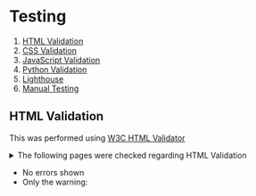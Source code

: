 # Testing

1. [HTML Validation](#html-validation)
2. [CSS Validation](#css-validation)
3. [JavaScript Validation](#javascript-validation)
4. [Python Validation](#python-validation)
5. [Lighthouse](#lighthouse)
6. [Manual Testing](#manual-testing)
   
## HTML Validation
This was performed using [W3C HTML Validator](https://validator.w3.org/nu/)

<details>
   <summary>The following pages were checked regarding HTML Validation</summary>

* The Home Page **/**
* /posters/ 
* /posters/add_poster/ 
* /posters/edit_poster/1/ 
* /posters/delete_poster/1/ 
* /posters/edit_poster/54/ 
* /posters/54/ 
* /posters/edit_poster/54/ 
* /wishlist/my_wishlist/ 
* /wishlist/remove_from_list/54/ 
* /bag/ 
* /posters/9/ i.e. the *Poster Details* page
* /checkout/checkout_success/83CA4CAA945C47CBA93BECA191C21F60/ 
* /profile/ 
* /profile/order_history/83CA4CAA945C47CBA93BECA191C21F60/ 
* /reviews/add_review/ 
* /reviews/edit_review/5/ 
* /reviews/delete_review/5/ 
* /wishlist/my_wishlist/ 
* /wishlist/remove_from_list/3/ 
* /reviews/my_reviews/ 
</details>

* No errors shown 
* Only the warning: *<script type="text/javascript"> - Warning: The type attribute is unnecessary for JavaScript resources.*
* I left the type attribute intact

## CSS Validation

This was performed using [W3C CSS Validator](https://jigsaw.w3.org/css-validator/)

 - No issues flagged during CSS validation

## JavaScript Validation

This was performed using [JSHint](https://jshint.com/)
No errors

## Python Validation

I used both Code Institute's [PEP8 Linter](https://pep8ci.herokuapp.com/) and *python3 -m flake8*.<br>
However I had a very bad UX after making **ALL** the changes pointed out by Flake8. That is, my *Checkout Functionality* failed to worked! So I had to revert. Therefore, in light of this, I have chosen to leave the following migration files and system-generated/imported code intact:

 <details>
  <summary>Flask8 flagged code</summary>

```

    ./.devcontainer/build-assets/http_server.py:22:80: E501 line too long (80 > 79 characters)
    ./.devcontainer/build-assets/make_url.py:10:39: E231 missing whitespace after ','
    ./.devcontainer/build-assets/make_url.py:11:36: E231 missing whitespace after ','
    ./.devcontainer/build-assets/make_url.py:12:39: E231 missing whitespace after ','
    ./.devcontainer/build-assets/make_url.py:14:59: W292 no newline at end of file
    ./bag/context_processors.py:87:5: F841 local variable 'when_ranges_equal' is assigned to but never used
    ./bag/migrations/0001_initial.py:19:80: E501 line too long (117 > 79 characters)
    ./bag/migrations/0001_initial.py:22:80: E501 line too long (171 > 79 characters)
    ./bag/migrations/0001_initial.py:31:80: E501 line too long (175 > 79 characters)
    ./bag/migrations/0001_initial.py:35:80: E501 line too long (135 > 79 characters)
    ./bag/models.py:2:1: F401 'django.db.models.CheckConstraint' imported but unused
    ./bag/models.py:2:1: F401 'django.db.models.Q' imported but unused
    ./bag/tests.py:1:1: F401 'django.test.TestCase' imported but unused
    ./bag/views.py:119:5: F841 local variable 'e' is assigned to but never used
    ./biblia/common.py:49:5: F841 local variable 'when_ranges_equal' is assigned to but never used
    ./biblia/settings.py:16:5: F401 'env' imported but unused
    ./biblia/settings.py:147:80: E501 line too long (91 > 79 characters)
    ./biblia/settings.py:150:80: E501 line too long (81 > 79 characters)
    ./biblia/settings.py:153:80: E501 line too long (82 > 79 characters)
    ./biblia/settings.py:156:80: E501 line too long (83 > 79 characters)
    ./biblia/urls.py:34:1: F811 redefinition of unused 'handler404' from line 20
    ./biblia/urls.py:35:1: F811 redefinition of unused 'handler500' from line 20
    ./checkout/apps.py:8:9: F401 'checkout.signals' imported but unused
    ./checkout/tests.py:1:1: F401 'django.test.TestCase' imported but unused
    ./checkout/webhooks.py:28:5: F841 local variable 'e' is assigned to but never used
    ./checkout/webhooks.py:31:5: F841 local variable 'e' is assigned to but never used
    ./home/admin.py:1:1: F401 'django.contrib.admin' imported but unused
    ./home/models.py:1:1: F401 'django.db.models' imported but unused
    ./home/tests.py:1:1: F401 'django.test.TestCase' imported but unused
    ./home/urls.py:1:1: F401 'django.contrib.admin' imported but unused
    ./posters/tests.py:1:1: F401 'django.test.TestCase' imported but unused
    ./profiles/admin.py:1:1: F401 'django.contrib.admin' imported but unused
    ./profiles/migrations/0001_initial.py:21:80: E501 line too long (117 > 79 characters)
    ./profiles/migrations/0001_initial.py:22:80: E501 line too long (97 > 79 characters)
    ./profiles/migrations/0001_initial.py:23:80: E501 line too long (111 > 79 characters)
    ./profiles/migrations/0001_initial.py:24:80: E501 line too long (93 > 79 characters)
    ./profiles/migrations/0001_initial.py:25:80: E501 line too long (89 > 79 characters)
    ./profiles/migrations/0001_initial.py:26:80: E501 line too long (100 > 79 characters)
    ./profiles/migrations/0001_initial.py:27:80: E501 line too long (100 > 79 characters)
    ./profiles/migrations/0001_initial.py:28:80: E501 line too long (91 > 79 characters)
    ./profiles/migrations/0001_initial.py:29:80: E501 line too long (121 > 79 characters)
    ./profiles/tests.py:1:1: F401 'django.test.TestCase' imported but unused
    ./reviews/migrations/0001_initial.py:22:80: E501 line too long (117 > 79 characters)
    ./reviews/migrations/0001_initial.py:25:80: E501 line too long (85 > 79 characters)
    ./reviews/migrations/0001_initial.py:28:80: E501 line too long (170 > 79 characters)
    ./reviews/migrations/0001_initial.py:29:80: E501 line too long (112 > 79 characters)
    ./reviews/migrations/0001_initial.py:30:80: E501 line too long (118 > 79 characters)
    ./reviews/tests.py:1:1: F401 'django.test.TestCase' imported but unused
    ./wishlist/tests.py:1:1: F401 'django.test.TestCase' imported but unused
 ```
</details>

## Lighthouse

I used Lighthouse within the Chrome Developer Tools to test the performance, accessibility and SEO of the website.

<details>
  <summary>Lighthouse Report</summary>

   Home Page<br>

![image](https://github.com/DelroyGayle/Biblia-Posters-PP5/assets/91061592/b698fa3b-ea52-4d6e-bd1e-1eb95ca26466)

   Posters Page ... **/posters/**

   ![image](https://github.com/DelroyGayle/Biblia-Posters-PP5/assets/91061592/67459201-10e3-4275-bc77-c587434762bc)


</details>

## Additional Testing Comments
+ Carried out tests of the program on both the local terminal and the Code Institute Heroku terminal.
+ Chrome DevTools was used throughout the development process for testing purposes.
+ Added Custom *404 and 500* pages in case any errors occur.

<details>
   <summary>Custom 404 Page</summary>

   ![image](https://github.com/DelroyGayle/Biblia-Posters-PP5/assets/91061592/46e4faa0-165c-425c-aaa6-cb05055cde44)

</details>  


<details>
   <summary>Custom 500 Page</summary>

   ![image](https://github.com/DelroyGayle/Biblia-Posters-PP5/assets/91061592/0be41b0b-e5e8-479d-9224-35dbbad1e48b)

</details>  

## Manual Testing 

### Epic: *Register and Login*

This is broken down into the following
<details>
  <summary>User Stories</summary>

   ![image](https://github.com/DelroyGayle/Biblia-Posters-PP5/assets/91061592/09e75a1c-7f1c-4d9c-bad2-25f12dd0886a)
 
  ![image](https://github.com/DelroyGayle/Biblia-Posters-PP5/assets/91061592/982af554-be3f-4d82-9699-e0fc75fba0b7)

</details>

Criteria:
1. Both Username and Email is necessary to login
2. Verification by Email is mandatory
3. Minimum username length is 4 characters

**User Tasks:**
1. Update the Admin domain of the default site to **biblia.example.com**
2. Demonstrate that the user can Register using a username, password and email address
3. Verify that both the Django and Allauth acknowledge the user's email address
4. Demonstrate that the user can Login to the site
5. Demonstrate that the user can Logout from the site


| Test No. | Feature        | Steps        | Expected Outcome  | Actual Outcome |
| ------------- | ------------- | -------------    | ------------- | ------------- |
| T01 | Register, Login, Logout | Using Allauth incorporate Register/Login/Logout functionality | That the above User Tasks are accomplished | PASS |

<details>

<summary>Verify Registration</summary>

Select the Register option
In this example I registered the username **Tommy**

![image](https://github.com/DelroyGayle/Biblia-Posters-PP5/assets/91061592/7edc1c29-02b7-46c5-932f-380ba63288cb)

Once the account is registered change the Endpoint to **/admin/account/emailaddress/**

![image](https://github.com/DelroyGayle/Biblia-Posters-PP5/assets/91061592/324ee5ea-9144-40ff-abfc-426de3fa1102)

Click to verify the email in the Admin Dashboard

![image](https://github.com/DelroyGayle/Biblia-Posters-PP5/assets/91061592/89f40c3c-b4fb-4cec-8511-ff9ea6c35743)

Confirm That the Email Address is Verified

![image](https://github.com/DelroyGayle/Biblia-Posters-PP5/assets/91061592/a4e72bbe-d3e8-4ee0-8131-dd71b46710a5)

</details>

<details>

<summary>Go back to the App Name/ URL and Logout</summary>

![image](https://github.com/DelroyGayle/Biblia-Posters-PP5/assets/91061592/4e061c55-04bc-4ea5-a64f-8c2288a55dfc)

![image](https://github.com/DelroyGayle/Biblia-Posters-PP5/assets/91061592/7b4b1f8c-8cee-4f1e-9c0d-ed3001947436)

</details>

### Epic: Viewing Posters which includes Menus, Categorisation and Sorting

This is broken down into the following

<details>
  <summary>User Stories</summary>

   ![image](https://github.com/DelroyGayle/Biblia-Posters-PP5/assets/91061592/63d0bf5f-f0b7-46df-b3aa-5544058c2684)

   ![image](https://github.com/DelroyGayle/Biblia-Posters-PP5/assets/91061592/9e9ea1e4-a20d-4400-98d7-122dbfbc291b)

</details>

**User Tasks:**
1. When the user selects the *Shop Now* option, the user can see all available posters
2. User has the option to view particular *categories* of posters using drop-down menus
3. Posters can be sorted by Price, Rating, Poster Name, and Category
4. That all the above work correctly with responsiveness on different sized media

In this online store there are *52 posters* available.

<details>

<summary>Sample of a poster image: The_Resurrected_Jesus_Shows_His_Disciples_His_Pierced_Hands_And_Feet.jpg</summary>

![image](https://github.com/DelroyGayle/Biblia-Posters-PP5/assets/91061592/6af9e35d-45e1-403a-a26e-9ac9ca2d3688)

</details>


| Test No. | Feature        | Steps        | Expected Outcome  | Actual Outcome |
| ------------- | ------------- | -------------    | ------------- | ------------- |
| T02 | View Available Posters | Click the Shop Now button from the Homepage | All available (52) posters are to be shown | PASS |

<details>

<summary>Top of the page</summary>

![image](https://github.com/DelroyGayle/Biblia-Posters-PP5/assets/91061592/0b94d27e-3d37-45c1-bd14-adc03e76b3da)

</details>

<details>

<summary>Bottom of the page</summary>

![image](https://github.com/DelroyGayle/Biblia-Posters-PP5/assets/91061592/81d80de2-7054-4604-80b8-0afe0f23b57a)

</details>


| Test No. | Feature        | Steps        | Expected Outcome  | Actual Outcome |
| ------------- | ------------- | -------------    | ------------- | ------------- |
| T03 | Responsiveness when Viewing Posters | Using the Inspect Tool, demonstrate the view of posters | All available (52) posters are to be shown regardless of the media size | PASS |

<details>

<summary>Large Screen</summary>

![image](https://github.com/DelroyGayle/Biblia-Posters-PP5/assets/91061592/94007ffb-4603-4af9-a198-e7fe3d43f96c)

</details>

<details>

<summary>Tablet</summary>

![image](https://github.com/DelroyGayle/Biblia-Posters-PP5/assets/91061592/7d3d6e3b-4e59-48bc-9df7-76f646148dcc)

</details>

<details>

<summary>Mobile</summary>

![image](https://github.com/DelroyGayle/Biblia-Posters-PP5/assets/91061592/516cf97f-679a-451c-b0ba-50ea4b013495)

![image](https://github.com/DelroyGayle/Biblia-Posters-PP5/assets/91061592/849b30ff-79fb-49b2-ac5d-5a077e429e7d)

</details>

| Test No. | Feature        | Steps        | Expected Outcome  | Actual Outcome |
| ------------- | ------------- | -------------    | ------------- | ------------- |
| T04 | When a Poster is selected, its details are displayed | From the View of Posters, click the image | The poster image is shown with description and rating | PASS |

<details>

<summary>View Poster Details - Desktop</summary>

![image](https://github.com/DelroyGayle/Biblia-Posters-PP5/assets/91061592/627c0551-ee23-476c-b8c7-4db0f611747b)

</details>

| Test No. | Feature        | Steps        | Expected Outcome  | Actual Outcome |
| ------------- | ------------- | -------------    | ------------- | ------------- |
| T05 | View Available Posters | Click the Shop Now button from the Homepage | All available (52) posters are to be shown | PASS |

<details>

<summary>View Poster Details - Mobile</summary>

![image](https://github.com/DelroyGayle/Biblia-Posters-PP5/assets/91061592/d466b50b-0db2-44b4-bce5-1d69dccba24d)

</details>


| Test No. | Feature        | Steps        | Expected Outcome  | Actual Outcome |
| ------------- | ------------- | -------------    | ------------- | ------------- |
| T06 | View All Available **Old Testament** Posters | Select from Menu, Old Testament then select **ALL O.T. Posters**  | All available OT posters are to be shown - Categories */posters/?category=genesis,exodus,numbers,joshua* | PASS |


<details>

<summary>Menu & Display</summary>

![image](https://github.com/DelroyGayle/Biblia-Posters-PP5/assets/91061592/fb28fafb-b018-42a3-8ee6-26bf023e50d7)

<summary>All the Old Testament Posters</summary>

![image](https://github.com/DelroyGayle/Biblia-Posters-PP5/assets/91061592/2f6bc6e8-d2dd-434e-96f7-d8bfebd738c6)

![image](https://github.com/DelroyGayle/Biblia-Posters-PP5/assets/91061592/e20803a6-0c31-4679-b240-0573579802ac)

![image](https://github.com/DelroyGayle/Biblia-Posters-PP5/assets/91061592/eeb105d4-1521-4b8a-a577-ae254ae8c7e0)

</details>


| Test No. | Feature        | Steps        | Expected Outcome  | Actual Outcome |
| ------------- | ------------- | -------------    | ------------- | ------------- |
| T07 | View All Available **New Testament** Posters | Select from Menu, New Testament then select **ALL N.T. Posters**  | All available NT posters are to be shown - Categories */posters/?category=jesus,apostles* | PASS |

<details>

<summary>Menu & Display</summary>

![image](https://github.com/DelroyGayle/Biblia-Posters-PP5/assets/91061592/36b91986-bf54-434e-b8a9-11e7f2bf1926)


<summary>All the New Testament Posters</summary>

![image](https://github.com/DelroyGayle/Biblia-Posters-PP5/assets/91061592/a5f6c916-a501-488b-9522-cd8fef3cdb39)

![image](https://github.com/DelroyGayle/Biblia-Posters-PP5/assets/91061592/262df841-30cd-43c1-8379-fd958a51ea74)

![image](https://github.com/DelroyGayle/Biblia-Posters-PP5/assets/91061592/7d0b2762-b03b-44f6-bfbe-5d03fa80e438)

![image](https://github.com/DelroyGayle/Biblia-Posters-PP5/assets/91061592/f31eba18-bfe0-4eb7-ae98-a49e4c251a54)

![image](https://github.com/DelroyGayle/Biblia-Posters-PP5/assets/91061592/7c2f09e3-bca3-4d63-a884-2adfce760a62)

</details>

| Test No. | Feature        | Steps        | Expected Outcome  | Actual Outcome |
| ------------- | ------------- | -------------    | ------------- | ------------- |
| T08 | View All **Genesis** Posters | Select from Menu, Old Testament then select **Genesis**  | All available Genesis posters are to be shown - Endpoint */posters/?category=genesis* | PASS |

<details>

<summary>Display of Genesis Posters</summary>

![image](https://github.com/DelroyGayle/Biblia-Posters-PP5/assets/91061592/5d86495b-8305-4ad7-9db1-d54acb15bccf)

</details>


| Test No. | Feature        | Steps        | Expected Outcome  | Actual Outcome |
| ------------- | ------------- | -------------    | ------------- | ------------- |
| T09 | View All **Exodus** Posters | Select from Menu, Old Testament then select **Exodus**  | All available Exodus posters are to be shown - Endpoint */posters/?category=exodus* | PASS |

<details>

<summary>Display of Exodus Posters</summary>

![image](https://github.com/DelroyGayle/Biblia-Posters-PP5/assets/91061592/b03189ae-150c-4b7e-b982-67369f499236)

</details>


| Test No. | Feature        | Steps        | Expected Outcome  | Actual Outcome |
| ------------- | ------------- | -------------    | ------------- | ------------- |
| T10 | View All **Numbers** Posters | Select from Menu, Old Testament then select **Numbers**  | All available Numbers posters are to be shown - Endpoint */posters/?category=numbers*| PASS |

<details>

<summary>Display of Numbers Posters</summary>

![image](https://github.com/DelroyGayle/Biblia-Posters-PP5/assets/91061592/5f43584a-b9cf-4212-8457-667f979b6fd4)


</details>


| Test No. | Feature        | Steps        | Expected Outcome  | Actual Outcome |
| ------------- | ------------- | -------------    | ------------- | ------------- |
| T11 | View All **Joshua** Posters | Select from Menu, Old Testament then select **Joshua**  | All available Joshua posters are to be shown - Endpoint */posters/?category=joshua* | PASS |

<details>

<summary>Display of Joshua Posters</summary>

![image](https://github.com/DelroyGayle/Biblia-Posters-PP5/assets/91061592/d125a5dd-2da9-48c8-8d85-0bca33ef07fc)


</details>

| Test No. | Feature        | Steps        | Expected Outcome  | Actual Outcome |
| ------------- | ------------- | -------------    | ------------- | ------------- |
| T12 | View All **Jesus** Posters | Select from Menu, New Testament then select **Jesus**  | All available Jesus posters are to be shown - Endpoint */posters/?category=jesus* | PASS |

<details>

<summary>Display of Jesus Posters</summary>

![image](https://github.com/DelroyGayle/Biblia-Posters-PP5/assets/91061592/a5f6c916-a501-488b-9522-cd8fef3cdb39)

![image](https://github.com/DelroyGayle/Biblia-Posters-PP5/assets/91061592/262df841-30cd-43c1-8379-fd958a51ea74)

![image](https://github.com/DelroyGayle/Biblia-Posters-PP5/assets/91061592/7d0b2762-b03b-44f6-bfbe-5d03fa80e438)

![image](https://github.com/DelroyGayle/Biblia-Posters-PP5/assets/91061592/f31eba18-bfe0-4eb7-ae98-a49e4c251a54)

</details>

| Test No. | Feature        | Steps        | Expected Outcome  | Actual Outcome |
| ------------- | ------------- | -------------    | ------------- | ------------- |
| T13 | View All **The Apostles** Posters | Select from Menu, New Testament then select **Apostles**  | All available Apostles posters are to be shown - Endpoint */posters/?category=apostles* | PASS |

<details>

<summary>Display of The Apostles Posters</summary>

![image](https://github.com/DelroyGayle/Biblia-Posters-PP5/assets/91061592/b9065ab6-2860-46ce-b867-3b4b0120d6f5)

</details>

#### Demonstrate that Posters can be sorted by Price, Rating, Poster Name, and Category

There are two ways of sorting 
1) By Drop-Down Menu:

![image](https://github.com/DelroyGayle/Biblia-Posters-PP5/assets/91061592/643ed253-43a9-4016-ba88-ae6f3953527e)

2) Or By The Sort Selector

![image](https://github.com/DelroyGayle/Biblia-Posters-PP5/assets/91061592/091078ad-b5b5-419c-9bb1-36d36729d3c9)

#### Demonstration of Each Method

| Test No. | Feature        | Steps        | Expected Outcome  | Actual Outcome |
| ------------- | ------------- | -------------    | ------------- | ------------- |
| T14 | Sort Posters **By Price**, *Ascending Order* | Select from Menu, All Posters then select **By Price**  | Posters shown, cheapest at the top, lowest at the bottom - Endpoint */posters/?sort=price&direction=asc* | PASS |

| Test No. | Feature        | Steps        | Expected Outcome  | Actual Outcome |
| ------------- | ------------- | -------------    | ------------- | ------------- |
| T15 | Sort Posters **By Price**, *Ascending Order* - Method 2 | From the Sort Selector, select **Price (low to high)**  | Posters shown, cheapest at the top, lowest at the bottom - Endpoint */posters/?sort=price&direction=asc* | PASS |

![image](https://github.com/DelroyGayle/Biblia-Posters-PP5/assets/91061592/8e40bde7-608d-43e7-82c1-8f500df8b8b1)

<details>

<summary>Price in ascending order</summary>

Cheapest at the top

![image](https://github.com/DelroyGayle/Biblia-Posters-PP5/assets/91061592/34cf62ea-5c37-4215-83a1-4df720f4a1f1)

Most expensive at the bottom

![image](https://github.com/DelroyGayle/Biblia-Posters-PP5/assets/91061592/9dedb441-2e98-4664-9c6c-a3a7cc9c9a65)

</details>


| Test No. | Feature        | Steps        | Expected Outcome  | Actual Outcome |
| ------------- | ------------- | -------------    | ------------- | ------------- |
| T16 | Sort Posters **By Price**, *Descending Order* | From the Sort Selector, select **Price (high to low)**  | Posters shown, most expensive at top, cheapest at the bottom - Endpoint */posters/?sort=price&direction=desc* | PASS |

![image](https://github.com/DelroyGayle/Biblia-Posters-PP5/assets/91061592/3b8410dc-7de8-46dc-a270-b7c50bfdcc2d)

<details>

<summary>Price in descending order</summary>

Most expensive at the top

![image](https://github.com/DelroyGayle/Biblia-Posters-PP5/assets/91061592/7b62e745-6247-43e7-9cd3-2f081948964a)

Cheapest at the bottom

![image](https://github.com/DelroyGayle/Biblia-Posters-PP5/assets/91061592/41bf0347-ff8d-4225-85e8-b478a6515b1b)

</details>

| Test No. | Feature        | Steps        | Expected Outcome  | Actual Outcome |
| ------------- | ------------- | -------------    | ------------- | ------------- |
| T17 | Sort Posters **By Rating**, *Descending Order* | Select from Menu, All Posters then select **By Rating** | Posters shown, highest rate at the top, lowest rating at the bottom - Endpoint */?sort=rating&direction=desc* | PASS |

| Test No. | Feature        | Steps        | Expected Outcome  | Actual Outcome |
| ------------- | ------------- | -------------    | ------------- | ------------- |
| T18 | Sort Posters **By Rating**, *Descending Order* - Method 2 | From the Sort Selector, select **Rating (high to low)** | Posters shown, highest rate at the top, lowest rating at the bottom - Endpoint */?sort=rating&direction=desc* | PASS |

![image](https://github.com/DelroyGayle/Biblia-Posters-PP5/assets/91061592/ff3b83b8-8320-4527-ab85-063c40ba69c6)

<details>

<summary>Rating in descending order</summary>

Highest ratings at the top

![image](https://github.com/DelroyGayle/Biblia-Posters-PP5/assets/91061592/109db7e9-3c41-4267-95bb-36518f824e9d)

Lowest ratings at the bottom

![image](https://github.com/DelroyGayle/Biblia-Posters-PP5/assets/91061592/243b55c9-347e-4769-a05c-780041731fc4)

</details>

| Test No. | Feature        | Steps        | Expected Outcome  | Actual Outcome |
| ------------- | ------------- | -------------    | ------------- | ------------- |
| T19 | Sort Posters **By Rating**, *Ascending Order* | From the Sort Selector, select **Rating (low to high)** | Posters shown, lowest rating at the top, highest rating at the bottom - Endpoint *?sort=rating&direction=asc* | PASS |

![image](https://github.com/DelroyGayle/Biblia-Posters-PP5/assets/91061592/bb10ad19-74e9-4022-9ec3-50c23de23218)

<details>

<summary>Rating in ascending order</summary>

Lowest ratings at the top

![image](https://github.com/DelroyGayle/Biblia-Posters-PP5/assets/91061592/e95ee491-62f7-4ef5-8775-4f8ba2411ac6)

Highest ratings at the bottom

![image](https://github.com/DelroyGayle/Biblia-Posters-PP5/assets/91061592/097d785c-489c-4a40-8c27-ec1e661f5b12)

</details>


| Test No. | Feature        | Steps        | Expected Outcome  | Actual Outcome |
| ------------- | ------------- | -------------    | ------------- | ------------- |
| T20 | Sort Posters **By Category**, *A-Z* | Select from Menu, All Posters then select **By Category**  | Posters shown in Alphabetical Order of Category - Endpoint */posters/?sort=category&direction=asc* | PASS |

| Test No. | Feature        | Steps        | Expected Outcome  | Actual Outcome |
| ------------- | ------------- | -------------    | ------------- | ------------- |
| T21 | Sort Posters **By Category**, *A-Z* - Method 2 | From the Sort Selector, select **Category (A-Z)**  | Posters shown in Alphabetical Order of Category - Endpoint */posters/?sort=category&direction=asc* | PASS |

![image](https://github.com/DelroyGayle/Biblia-Posters-PP5/assets/91061592/ac51d05d-e79b-4a35-945e-e3a8c8653577)

<details>

<summary>Category in Alphabetical Order i.e. Apostles, ...</summary>

![image](https://github.com/DelroyGayle/Biblia-Posters-PP5/assets/91061592/6bb76e41-4c54-40dc-90ae-dd31448562d0)

</details>


| Test No. | Feature        | Steps        | Expected Outcome  | Actual Outcome |
| ------------- | ------------- | -------------    | ------------- | ------------- |
| T22 | Sort Posters **By Category**, *Z-A* | From the Sort Selector, select **Category (Z-A)**  | Posters shown in Descending Alphabetical Order of Category - Endpoint */posters/?sort=category&direction=desc* | PASS |

![image](https://github.com/DelroyGayle/Biblia-Posters-PP5/assets/91061592/952f6bbc-95cd-428d-b230-f47883b1fec9)

<details>

<summary>Category in Descending Alphabetical Order i.e. Numbers then Joshua ...</summary>

![image](https://github.com/DelroyGayle/Biblia-Posters-PP5/assets/91061592/ccbbfa40-f228-424b-bb74-f33f45a1e31a)

</details>


| Test No. | Feature        | Steps        | Expected Outcome  | Actual Outcome |
| ------------- | ------------- | -------------    | ------------- | ------------- |
| T23 | Sort Posters with **All Posters**| Select from Menu, All Posters then select **All Posters**  | All **52** Posters shown - Default view - Endpoint */posters/* | PASS |

| Test No. | Feature        | Steps        | Expected Outcome  | Actual Outcome |
| ------------- | ------------- | -------------    | ------------- | ------------- |
| T24 | Sort Posters with **All Posters** - Method 2 | From the Sort Selector, select **Sort by...**  | All **52** Posters shown - Default view - Endpoint */posters/* | PASS |

![image](https://github.com/DelroyGayle/Biblia-Posters-PP5/assets/91061592/911f4bfa-feeb-4398-9356-a88ea1d278e2)

<details>

<summary>All 52 Posters - Default View</summary>

![image](https://github.com/DelroyGayle/Biblia-Posters-PP5/assets/91061592/627c0551-ee23-476c-b8c7-4db0f611747b)

</details>


| Test No. | Feature        | Steps        | Expected Outcome  | Actual Outcome |
| ------------- | ------------- | -------------    | ------------- | ------------- |
| T25 | Sort Posters **By Name**, *A-Z* | From the Sort Selector, select **Name (A-Z)**  | Posters shown in Alphabetical Order of Poster Name - Endpoint */posters/?sort=name&direction=asc* | PASS |

![image](https://github.com/DelroyGayle/Biblia-Posters-PP5/assets/91061592/fdcab32a-27a0-4287-8d12-b8fb3ad0b276)

<details>

<summary>Name in Alphabetical Order i.e. Abraham, ...</summary>

![image](https://github.com/DelroyGayle/Biblia-Posters-PP5/assets/91061592/51d1847d-71ed-4b95-8fab-0f9e954ab72d)

</details>

| Test No. | Feature        | Steps        | Expected Outcome  | Actual Outcome |
| ------------- | ------------- | -------------    | ------------- | ------------- |
| T26 | Sort Posters **By Name**, *Z-A* | From the Sort Selector, select **Name (Z-A)**  | Posters shown in Descending Alphabetical Order of Poster Name - Endpoint */posters/?sort=Name&direction=desc* | PASS |

![image](https://github.com/DelroyGayle/Biblia-Posters-PP5/assets/91061592/ecc78c53-de13-4ff9-b761-2c53ead26c7f)

<details>

<summary>Name in Descending Alphabetical Order i.e. Zacchaeus then Timbrels ...</summary>

![image](https://github.com/DelroyGayle/Biblia-Posters-PP5/assets/91061592/54d39419-0ffa-4b9e-994f-69305e5103d1)

</details>

### Epic: Search for Posters

<details>
  <summary>User Story</summary>
   
![image](https://github.com/DelroyGayle/Biblia-Posters-PP5/assets/91061592/2d721ad9-5bd9-4fef-966d-85c6f0ec36d2)

</details>

**User Tasks:**
1. A successful search consists of whether the search term appears in the Poster Name or the Poster Description
2. Enter the search parameters via endpoints to perform a search e.g. */posters/?query=**saul*** to bring up all the posters with the search term *saul* in them
3. Use the Searchbar to enter the search term
4. Both methods should show identical results
5. Suitable messages when a null string is entered or null search results

| Test No. | Feature        | Steps        | Expected Outcome  | Actual Outcome |
| ------------- | ------------- | -------------    | ------------- | ------------- |
| T27 | Search For Posters By Name | Either by using the Endpoint or Searchbar test various search terms| Any posters with matching names displayed | PASS |

<details>
<summary>/posters/?query=saul</summary>

![image](https://github.com/DelroyGayle/Biblia-Posters-PP5/assets/91061592/0646712d-33e8-491a-9ecc-ef74159f91a9)
  
</details>

<details>
<summary>/posters/?query=ethio</summary>

![image](https://github.com/DelroyGayle/Biblia-Posters-PP5/assets/91061592/3bda67f6-038b-4116-8f18-4ed186f1b205)

</details>

| Test No. | Feature        | Steps        | Expected Outcome  | Actual Outcome |
| ------------- | ------------- | -------------    | ------------- | ------------- |
| T28 | Search For Posters By Description | Either by using the Endpoint or Searchbar test various search terms| Any posters with matching descriptions displayed | PASS |

*/posters/?query=BED* matched 5 posters 

![image](https://github.com/DelroyGayle/Biblia-Posters-PP5/assets/91061592/4da87e73-00f3-477f-9994-895a5e3e8285)

<details>

<summary>What follows are 2 posters where the match was in the descriptions</summary>

![image](https://github.com/DelroyGayle/Biblia-Posters-PP5/assets/91061592/fcca6530-f744-4103-832a-c2c1fcaef91a)

View the description then *used CTRL-F and 'bed' to highlight that the searches were successful*

![image](https://github.com/DelroyGayle/Biblia-Posters-PP5/assets/91061592/5e59d029-1f07-484e-896f-83f2591af1dc)
 
</details>

| Test No. | Feature        | Steps        | Expected Outcome  | Actual Outcome |
| ------------- | ------------- | -------------    | ------------- | ------------- |
| T29 | Null Search Toast/Message Displayed | Enter nothing in the Searchbar | A suitable message ought to be displayed | PASS |

<details>
<summary>Null Entry in Searchbar</summary>

![image](https://github.com/DelroyGayle/Biblia-Posters-PP5/assets/91061592/e8160d1b-ba71-44c3-aa54-f54fcffbca2f)

</details>

| Test No. | Feature        | Steps        | Expected Outcome  | Actual Outcome |
| ------------- | ------------- | -------------    | ------------- | ------------- |
| T30 | Nonexistent Search Toast/Message Displayed | Enter a search term in the Searchbar that does not exist in any of the posters | A suitable message ought to be displayed | PASS |

<details>
<summary>/posters/?query=HELLO</summary>

![image](https://github.com/DelroyGayle/Biblia-Posters-PP5/assets/91061592/b93c8664-ba08-439a-a9b7-b392a15dc771)
  
</details>

### Epic: Shopping Bag Functionality

This is broken down into the following

<details>
  <summary>User Stories</summary>

![image](https://github.com/DelroyGayle/Biblia-Posters-PP5/assets/91061592/e1062050-7c1c-40c3-b85e-df3fc6ef71c5)


</details>

**User Tasks:**
1. When the user selects the Shopping Bag Icon ![image](https://github.com/DelroyGayle/Biblia-Posters-PP5/assets/91061592/ffa955a2-b5c9-457b-9db5-1d0de845e4d4)  <br> The user is taken to the shopping bag page whereby the user can see the bag contents.
2. From the shopping bag page the user has options to continue to add further posters to the bag
3. When use clicks Add To Bag ![image](https://github.com/DelroyGayle/Biblia-Posters-PP5/assets/91061592/faac98c5-18d9-430d-978c-4df8c3a8d272)
<br> The Shopping Bag is adjusted by the quantity of posters that the user has selected
4. The quantities of Posters that have already been added to the bag can be increased or decreased
5. Posters can be removed from the bag even to the point that the bag is empty
6. The user can always see a running total each time, posters are added to or removed from the bag
7. Validation is performed when entering poster quantities


| Test No. | Feature        | Steps        | Expected Outcome  | Actual Outcome |
| ------------- | ------------- | -------------    | ------------- | ------------- |
| T31 | Option to Keep Shopping after adding to the bag | On the Details page of a poster after entering adding poster to the bag, click KEEP SHOPPING  | The user is taken to the *Shopping* page | PASS |
* After adding poster (ID 5) to the bag the endpoint is *bag/add/5/* and the bag was updated accordingly<br><br>
* When ![image](https://github.com/DelroyGayle/Biblia-Posters-PP5/assets/91061592/0bead797-ae67-49fe-a768-d6c1f8380dc7) was clicked
<br> the endpoint was changed to *posters/* which reflects the *Shopping* page i.e. the view of all posters

| Test No. | Feature        | Steps        | Expected Outcome  | Actual Outcome |
| ------------- | ------------- | -------------    | ------------- | ------------- |
| T32 | Validation of Quantities | On the Details page of a poster enter an illegal quantity  | The user would be informed that such quantities can to be entered | PASS |

<details>

<summary>Quantity Validation - Trying to enter a negative number</summary>

![image](https://github.com/DelroyGayle/Biblia-Posters-PP5/assets/91061592/423164ab-94ed-4494-a963-1e181237374b)

</details>

<details>

<summary>Quantity Validation - Trying to enter a number greater than 99</summary>

![image](https://github.com/DelroyGayle/Biblia-Posters-PP5/assets/91061592/e5b82ae3-4d96-4613-9480-4d7a9c871a26)

</details>

<details>

<summary>Quantity Validation - Trying to enter a decimal number</summary>

![image](https://github.com/DelroyGayle/Biblia-Posters-PP5/assets/91061592/fb4f72fd-dd0c-4b92-9d7f-907260640ef7)

</details>


**TODO - Make safe payments**



| Test No. | Feature        | Steps        | Expected Outcome  | Actual Outcome |
| ------------- | ------------- | -------------    | ------------- | ------------- |
| T32 | Webhook Handling | After each transaction, check on the Stripe Test website that payments habe succeeded | No failures should be displayed | PASS |

<details>
   <summary>Webhook Tests</summary>

* £12.00 transaction

![image](https://github.com/DelroyGayle/Biblia-Posters-PP5/assets/91061592/5cc0287f-95c1-418f-91af-26acfed68310)

* Information from the Stripe test website

  ![image](https://github.com/DelroyGayle/Biblia-Posters-PP5/assets/91061592/ad31d957-92c1-4e23-b323-5375af5c36cd)

  ![image](https://github.com/DelroyGayle/Biblia-Posters-PP5/assets/91061592/f90b8d45-0a34-4409-98b9-22da6d5af870)

 
  {
"object": {
"id": "pi_3Ohd6aHPvBtuEw4n0AROP8uq",
"object": "payment_intent",
"amount": 1200,
"amount_capturable": 0,
"amount_details": {
"tip": {
}
},
"amount_received": 1200,
...
"bag": "{\"23\": 1}",
"save_info": "true",
"username": "spuser"
},

* Successful order

![image](https://github.com/DelroyGayle/Biblia-Posters-PP5/assets/91061592/5cb0bbde-ed88-4b1a-86bf-6af504d5ab08)


</details>

### Epic: User Profile

This is broken down into the following

<details>
  <summary>User Stories</summary>

![image](https://github.com/DelroyGayle/Biblia-Posters-PP5/assets/91061592/c6f95016-dee2-4827-83a1-4a7f7c07639f)

</details>

**User Tasks:**
1. During the transaction, the user's delivery details ought to be communicated to Stripe
2. With the checkbox saved option ticked, their delivery address details ought to be saved
3. An order confirmation ought to be sent to the email address entered

<details>
   <summary>The Tests</summary>

   **Test No. Txx**

* Order processed

![image](https://github.com/DelroyGayle/Biblia-Posters-PP5/assets/91061592/f32ed711-6386-4d39-a03f-990319d3b522)

Stripe's metadata


CORRECT AMOUNT SHOWN:

{
  "api_version": "2023-10-16",
  "created": 1707484718,
  "data": {
    "object": {
      "amount": 1200,
      "amount_capturable": 0,
      "amount_details": {
        "tip": {}
      },
      "amount_received": 1200,
   ...


   THE USER AND BAG INFO:

         "metadata": {
        "bag": "{\"4\": 1}",
        "save_info": "true",
        "username": "tommy"
      },

      ...

   THE CORRECT SHIPPING INFO

      "shipping": {
        "address": {
          "city": "London",
          "country": "EC",
          "line1": "123 Any Street",
          "line2": "Anywhere",
          "postal_code": "E21 1XX",
          "state": "Anywhere"
        },
        "carrier": null,
        "name": "Test Tester",
        "phone": "00123-456789",
        "tracking_number": null
      },

...

PAYMENT INTENT:


{
  "amount": 1200,
  "amount_capturable": 0,
  "amount_details": {
    "tip": {}
  },
  "amount_received": 1200,
....

* Confirmation from Stripe website

![image](https://github.com/DelroyGayle/Biblia-Posters-PP5/assets/91061592/04ddbfa3-68c5-45ce-ade8-c87c394f99e2)

![image](https://github.com/DelroyGayle/Biblia-Posters-PP5/assets/91061592/c383f8c0-f402-4228-bac1-f0ce7436976f)

**Test Txx - Email confirmation**


![image](https://github.com/DelroyGayle/Biblia-Posters-PP5/assets/91061592/7c1c1823-e705-49d9-97a0-dd19d85e9f69)

Content-Type: text/plain; charset="utf-8"

MIME-Version: 1.0

Content-Transfer-Encoding: 7bit

Subject: [Biblia Posters] Please Confirm Your E-mail Address

From: webmaster@localhost

To: qudtpgjpiftxrlkjgc@cazlv.com

Date: Fri, 09 Feb 2024 14:42:09 -0000

Message-ID: ...

Hello from Biblia Posters!

You're receiving this e-mail because user James has given yours as an e-mail address to connect their account.

To confirm this is correct, go to .../accounts/confirm-email/NA:1rYS4v:Mv5U9M_waoYg9pr7gmyKZd_yWe0iq-_6S-DZ7NLGy9M/

Thank you from Biblia Posters!
biblia.example.com


**Test Txx - Email confirmation**


![image](https://github.com/DelroyGayle/Biblia-Posters-PP5/assets/91061592/bbdf381f-dbe1-4b54-b216-2385515e1fe1)

![image](https://github.com/DelroyGayle/Biblia-Posters-PP5/assets/91061592/55d6f914-3280-4b34-a135-3c889b54974b)

![image](https://github.com/DelroyGayle/Biblia-Posters-PP5/assets/91061592/32394178-b150-48fb-8b30-85aa68961aa7)

Content-Type: text/plain; charset="utf-8"

MIME-Version: 1.0

Content-Transfer-Encoding: 7bit

Subject: Biblia Posters Confirmation for Order Number
 C22748B55A6544AE8B6BBB07B92553E6

From: biblia@example.com
To: tester@email.com
Date: Fri, 09 Feb 2024 17:19:33 -0000
Message-ID: ...

Hello Testing Confirmation Email!

This is a confirmation of your order at Biblia Posters. Your order information is below:

Order Number: C22748B55A6544AE8B6BBB07B92553E6
Order Date: Feb. 9, 2024, 5:19 p.m.

Order Total: £5.00
Delivery: £3.00
Grand Total: £8.00

Your order will be shipped to 1 Tommy Street in London, GB.

We have got your phone number on file as 123-4567789.

If you have any questions, feel free to contact us at biblia@example.com.

Thank you for your order!

Sincerely,

Biblia Posters

</details>


### Epic: Reviews

This is broken down into the following

<details>
  <summary>User Stories</summary>

![image](https://github.com/DelroyGayle/Biblia-Posters-PP5/assets/91061592/0bfd99b5-1b37-46ef-bb47-d1cb1d66335b)


</details>

**User Tasks:**
1. Go through each step of a registered user
2. Adding an review - ensure review added
3. Editing an review - ensure review updated
4. Deleting an review - ensure review deleted
5. Test the *My Reviews* Page

 <details>
    <summary>The Tests</summary>

    Option correctly shown to add a review

    ![image](https://github.com/DelroyGayle/Biblia-Posters-PP5/assets/91061592/c7c5becb-f75e-47d6-84f7-09e038669eea)

**Add a Review page - Validations**

![image](https://github.com/DelroyGayle/Biblia-Posters-PP5/assets/91061592/fba15b69-9972-468a-8ddd-46e2abf17ba7)

![image](https://github.com/DelroyGayle/Biblia-Posters-PP5/assets/91061592/ebcedfab-4210-4d47-83f5-01fecf94d69f)

![image](https://github.com/DelroyGayle/Biblia-Posters-PP5/assets/91061592/4de39a0d-16a6-45d1-aab7-95264ef12ad8)

![image](https://github.com/DelroyGayle/Biblia-Posters-PP5/assets/91061592/6d4ed713-0c24-4fda-8ff9-7880414bd423)

![image](https://github.com/DelroyGayle/Biblia-Posters-PP5/assets/91061592/41741ac7-cc9e-423f-a174-9189a4ad8cbb)

![image](https://github.com/DelroyGayle/Biblia-Posters-PP5/assets/91061592/0c8eedfe-a2f6-495e-9cf5-b49b6dbf0da0)

**Admin View showing that reviews are being added**
 
 ![image](https://github.com/DelroyGayle/Biblia-Posters-PP5/assets/91061592/a2e5784c-c247-4e7a-b9a6-70344cf663b4)

 ![image](https://github.com/DelroyGayle/Biblia-Posters-PP5/assets/91061592/f4f005f0-49f5-486f-9ed7-61d825d73ebc)

![image](https://github.com/DelroyGayle/Biblia-Posters-PP5/assets/91061592/94daf51d-4a6c-4e4c-8e04-d556091850a8)

**Review Displayed**

![image](https://github.com/DelroyGayle/Biblia-Posters-PP5/assets/91061592/a2d6b292-b49a-42d3-aa83-c55d562f963b)

**Test - Add a Review**

![image](https://github.com/DelroyGayle/Biblia-Posters-PP5/assets/91061592/eaff1f45-84e1-4a38-b498-19cfa73b10f0)

![image](https://github.com/DelroyGayle/Biblia-Posters-PP5/assets/91061592/e7f3555e-8e0d-452f-85ce-5fe24811c338)

**Blanked out name correctly display the review as Anonymous**

![image](https://github.com/DelroyGayle/Biblia-Posters-PP5/assets/91061592/bb7f3dbc-a0b5-49bf-9285-3d26995f16ad)

![image](https://github.com/DelroyGayle/Biblia-Posters-PP5/assets/91061592/83a1d0b8-34a8-4ecf-a337-8d6bbbbb9bba)

**Test - Edit Review - Validations**

![image](https://github.com/DelroyGayle/Biblia-Posters-PP5/assets/91061592/dce4858a-de22-4b85-9a37-5ece7a8fae9d)

**Admin View - Reviews are being written to the database**

![image](https://github.com/DelroyGayle/Biblia-Posters-PP5/assets/91061592/50c36c29-869a-454c-b7b6-8bf5a813522e)

**Test - Delete a Review**

* Peter review regarding Moses can be seen

![image](https://github.com/DelroyGayle/Biblia-Posters-PP5/assets/91061592/57744ead-b9b1-4af2-9806-dffbd643127a)

* Delete it
 
![image](https://github.com/DelroyGayle/Biblia-Posters-PP5/assets/91061592/dd4ac005-ae9f-4957-919f-386555810aea)

![image](https://github.com/DelroyGayle/Biblia-Posters-PP5/assets/91061592/b288be1f-11a5-407b-bcd6-8474705244eb)

* Review deleted - Peter's review is gone

![image](https://github.com/DelroyGayle/Biblia-Posters-PP5/assets/91061592/6d634bdd-e696-498e-95e7-bdaaf85bc03e)



 </details>


### Epic: Wishlists

This is broken down into the following

<details>
  <summary>User Stories</summary>

![image](https://github.com/DelroyGayle/Biblia-Posters-PP5/assets/91061592/cc1edd96-a183-49f5-8a7f-f8cdb041dddd)

</details>


**User Tasks:**
1. Verify that a registered user can add a poster to their wishlist
2. Remove a poster from their wishlist
3. Test the *My Wishlist* Page

<details>
    <summary>The Tests</summary>

* Wishlist options correctedly displayed

![image](https://github.com/DelroyGayle/Biblia-Posters-PP5/assets/91061592/2cf8de15-4906-4db4-804f-119e402922a2)

![image](https://github.com/DelroyGayle/Biblia-Posters-PP5/assets/91061592/a50dd550-810f-4bdc-b3d8-79754d9240d9)


* Message displayed when poster is added to wishlist

![image](https://github.com/DelroyGayle/Biblia-Posters-PP5/assets/91061592/f894e8de-92ad-4d6c-a8bd-00bfa0e6cbb6)

* Admin View shows Wishlist added

![image](https://github.com/DelroyGayle/Biblia-Posters-PP5/assets/91061592/f4355888-6606-44ca-8988-b05193ba81ff)


* Message displayed when poster is removed from wishlist

![image](https://github.com/DelroyGayle/Biblia-Posters-PP5/assets/91061592/f4c89528-346c-45da-91e7-335955ea0af6)


 </details>



### Epic: Poster Management

This is broken down into the following

<details>
  <summary>User Stories</summary>

![image](https://github.com/DelroyGayle/Biblia-Posters-PP5/assets/91061592/4d63e599-bec8-4354-9bd6-3896cd4f6cc0)

</details>

**User Tasks:**
1. Go through each step of a **Admin Site User** on the **Biblia Posters** website of being able to
2. Add a poster - ensure poster added
3. Editing a poster - ensure poster updated
4. Delete a poster - ensure poster deleted


 <details>

    <summary>The Tests</summary>

**Test - Validation**

![image](https://github.com/DelroyGayle/Biblia-Posters-PP5/assets/91061592/f2088369-399a-40c4-81d3-0cef74b7c5b2)

![image](https://github.com/DelroyGayle/Biblia-Posters-PP5/assets/91061592/9a119703-70f4-4dcd-a8bd-7a9db0bbaaa2)

![image](https://github.com/DelroyGayle/Biblia-Posters-PP5/assets/91061592/b8ff3494-5d79-4329-98bc-6425d4407f0d)

* User is informed when editing a Poster

![image](https://github.com/DelroyGayle/Biblia-Posters-PP5/assets/91061592/95ed23c0-e915-42d8-94f8-170f9b167014)

**Test All options**

* Adding

![image](https://github.com/DelroyGayle/Biblia-Posters-PP5/assets/91061592/3bd2de71-f42b-4dbb-920e-9f19284076c6)

![image](https://github.com/DelroyGayle/Biblia-Posters-PP5/assets/91061592/dc8edaff-5a7a-40d0-b5e0-6a90ecc1bf0a)

![image](https://github.com/DelroyGayle/Biblia-Posters-PP5/assets/91061592/8edd0c19-3f44-421a-8f8c-f5b27099faf7)


* Editing

  ![image](https://github.com/DelroyGayle/Biblia-Posters-PP5/assets/91061592/267345c5-f2ff-4fdc-a818-66bd84091448)

  ![image](https://github.com/DelroyGayle/Biblia-Posters-PP5/assets/91061592/13189467-9121-47c9-aabb-d5fb83877347)

  * Deleting
 
    ![image](https://github.com/DelroyGayle/Biblia-Posters-PP5/assets/91061592/bca313d0-cddf-495e-941c-dcad0000e56b)

    ![image](https://github.com/DelroyGayle/Biblia-Posters-PP5/assets/91061592/11e14c6b-8cc2-4722-b1c7-672054d3e4f8)

</details>

### Testing of Registration and Purchasing in regards to emails

This is broken down into the following

<details>
  <summary>User Stories</summary>

![image](https://github.com/DelroyGayle/Biblia-Posters-PP5/assets/91061592/813f8071-f313-40e9-bb16-55dea543239e)

</details>



User Tasks: 
1. On the deployed app verify that the Registration process works correctly
2. On the deployed app verify that after a purchase, an order confirmation email is correctly sent

<details>
    <summary>The Tests</summary>

* Sign Up Page

![image](https://github.com/DelroyGayle/Biblia-Posters-PP5/assets/91061592/683734a1-5b93-4c0f-b5c1-c74d9b1413d6)

* Verification requested

![image](https://github.com/DelroyGayle/Biblia-Posters-PP5/assets/91061592/e309aa04-5943-41f3-9c98-5ed28f143152)

![image](https://github.com/DelroyGayle/Biblia-Posters-PP5/assets/91061592/36d19e4f-0d63-4b82-89af-433033f6ca67)


* Email received

  ![image](https://github.com/DelroyGayle/Biblia-Posters-PP5/assets/91061592/88f236d2-a0ea-4dbb-b937-ecafd780b41a)


  [example.com] Please Confirm Your E-mail Address

..@gmail.com (...@gmail.com) 56 seconds ago
To: awv03895@nezid.com


Hello from example.com!

You're receiving this e-mail because user andrew has given yours as an e-mail address to connect their account.

To confirm this is correct, go to *https://biblia-posters-dg-869e3a15ddae.herokuapp.com/accounts/confirm-email/OA:1reeKS:74w94q-VIowG7VtEhLbpwqJQHFyXBFgS-n3m3XG7P3M/*

Thank you from example.com!

example.com

* Confirmation Request

![image](https://github.com/DelroyGayle/Biblia-Posters-PP5/assets/91061592/83276a18-9782-4e71-a937-345fd1e5518f)

* Confirmed

![image](https://github.com/DelroyGayle/Biblia-Posters-PP5/assets/91061592/fa4219bc-45f1-4c34-888d-48202de8892e)

* User can now sign in

  ![image](https://github.com/DelroyGayle/Biblia-Posters-PP5/assets/91061592/9cc7ada6-5035-49a4-9cf7-691b232aa9a3)

![image](https://github.com/DelroyGayle/Biblia-Posters-PP5/assets/91061592/a0c37689-a476-44fd-90cc-d16090f35c6c)

**Test order confirmation email**

* Email details entered

![image](https://github.com/DelroyGayle/Biblia-Posters-PP5/assets/91061592/f1b4165f-8b3c-4eb1-8209-b12ca42ffa74)

* Successful order

![image](https://github.com/DelroyGayle/Biblia-Posters-PP5/assets/91061592/96a6a70e-960a-40da-bc17-183fd1bd292f)

* Email received

  ![image](https://github.com/DelroyGayle/Biblia-Posters-PP5/assets/91061592/733b2b05-66ec-43ee-8c9d-88302c1db78f)

Hello andrew!

This is a confirmation of your order at Biblia Posters. Your order information is below:

Order Number: ECF7CF8A9CE246FABA9392CC436E4D24
Order Date: Feb. 26, 2024, 7:57 p.m.

Order Total: £8.00
Delivery: £3.00
Grand Total: £11.00

Your order will be shipped to 123 Any Street in London, GB.

We have got your phone number on file as 00123-456789.

If you have any questions, feel free to contact us at ...@gmail.com.

Thank you for your order!

Sincerely,

Biblia Posters

</details>


### Epic: Facebook Business page

User Story:

![image](https://github.com/DelroyGayle/Biblia-Posters-PP5/assets/91061592/0f1af024-5526-4e03-9ee2-38aa26ad015c)


**User Tasks:**
1. On Facebook, add a Facebook Business page
2. Showing hero image, website address and a Welcome Post

* Steps taken:

  ![image](https://github.com/DelroyGayle/Biblia-Posters-PP5/assets/91061592/830ef887-8c45-4d0c-a0bc-3d340fa84310)

![image](https://github.com/DelroyGayle/Biblia-Posters-PP5/assets/91061592/c3797607-32eb-414b-a9db-b8243bffa799)

![image](https://github.com/DelroyGayle/Biblia-Posters-PP5/assets/91061592/e3906c24-0cbf-43ac-8afa-eb3f40692165)

![image](https://github.com/DelroyGayle/Biblia-Posters-PP5/assets/91061592/dd8fc740-8c35-415a-8e43-c048dbe2c558)

![image](https://github.com/DelroyGayle/Biblia-Posters-PP5/assets/91061592/834be01f-143e-45b3-addb-ced12199b07c)

**Result:**

![image](https://github.com/DelroyGayle/Biblia-Posters-PP5/assets/91061592/3e16998a-da54-495f-b9bb-3dd19f515ad4)

![image](https://github.com/DelroyGayle/Biblia-Posters-PP5/assets/91061592/587b698d-fc06-4d72-b988-2ef345b90284)


MISC.

<details>
   <summary>All 52 Posters for sale on Biblia Posters</summary>


![image](https://github.com/DelroyGayle/Biblia-Posters-PP5/assets/91061592/2f6bc6e8-d2dd-434e-96f7-d8bfebd738c6)

![image](https://github.com/DelroyGayle/Biblia-Posters-PP5/assets/91061592/e20803a6-0c31-4679-b240-0573579802ac)

![image](https://github.com/DelroyGayle/Biblia-Posters-PP5/assets/91061592/eeb105d4-1521-4b8a-a577-ae254ae8c7e0)

![image](https://github.com/DelroyGayle/Biblia-Posters-PP5/assets/91061592/a5f6c916-a501-488b-9522-cd8fef3cdb39)

![image](https://github.com/DelroyGayle/Biblia-Posters-PP5/assets/91061592/262df841-30cd-43c1-8379-fd958a51ea74)

![image](https://github.com/DelroyGayle/Biblia-Posters-PP5/assets/91061592/7d0b2762-b03b-44f6-bfbe-5d03fa80e438)

![image](https://github.com/DelroyGayle/Biblia-Posters-PP5/assets/91061592/f31eba18-bfe0-4eb7-ae98-a49e4c251a54)

![image](https://github.com/DelroyGayle/Biblia-Posters-PP5/assets/91061592/7c2f09e3-bca3-4d63-a884-2adfce760a62)


</details>
